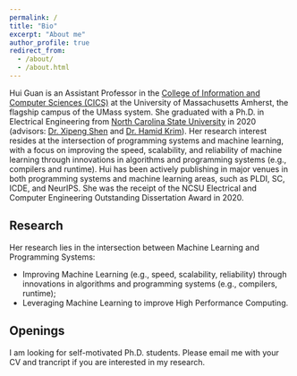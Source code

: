 ```yaml
---
permalink: /
title: "Bio"
excerpt: "About me"
author_profile: true
redirect_from: 
  - /about/
  - /about.html
---
```



Hui Guan is an Assistant Professor in the [College of Information and Computer Sciences (CICS)](https://www.cics.umass.edu/) at the University of Massachusetts Amherst, the flagship campus of the UMass system. She graduated with a Ph.D. in Electrical Engineering from [North Carolina State University](https://www.ece.ncsu.edu/) in 2020 (advisors: [Dr. Xipeng Shen](https://people.engr.ncsu.edu/xshen5/) and [Dr. Hamid Krim](https://www.ece.ncsu.edu/people/ahk/)). Her research interest resides at the intersection of programming systems and machine learning, with a focus on improving the speed, scalability, and reliability of machine learning through innovations in algorithms and programming systems (e.g., compilers and runtime). Hui has been actively publishing in major venues in both programming systems and machine learning areas, such as PLDI, SC, ICDE, and NeurIPS. She was the receipt of the NCSU Electrical and Computer Engineering Outstanding Dissertation Award in 2020. 


Research
------
Her research lies in the intersection between Machine Learning and Programming Systems: 
- Improving Machine Learning (e.g., speed, scalability, reliability) through innovations in algorithms and programming systems (e.g., compilers, runtime);
- Leveraging Machine Learning to improve High Performance Computing. 


Openings
-----
I am looking for self-motivated Ph.D. students. Please email me with your CV and trancript if you are interested in my research.


